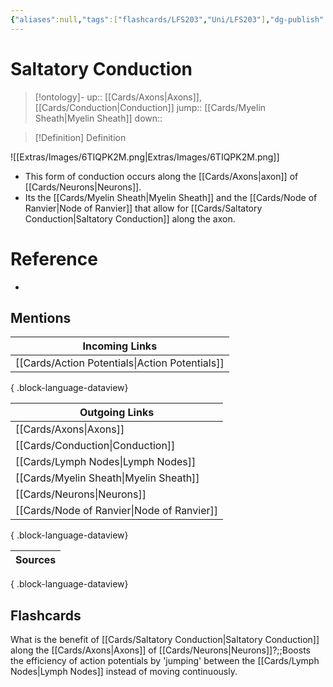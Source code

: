 ```yaml
---
{"aliases":null,"tags":["flashcards/LFS203","Uni/LFS203"],"dg-publish":true,"permalink":"/cards/saltatory-conduction/","dgPassFrontmatter":true}
---
```


# Saltatory Conduction

> [!ontology]-
> up:: [[Cards/Axons\|Axons]], [[Cards/Conduction\|Conduction]]
> jump:: [[Cards/Myelin Sheath\|Myelin Sheath]]
> down:: 

> [!Definition] Definition

![[Extras/Images/6TIQPK2M.png\|Extras/Images/6TIQPK2M.png]]

- This form of conduction occurs along the [[Cards/Axons\|axon]] of [[Cards/Neurons\|Neurons]].
- Its the [[Cards/Myelin Sheath\|Myelin Sheath]] and the [[Cards/Node of Ranvier\|Node of Ranvier]] that allow for [[Cards/Saltatory Conduction\|Saltatory Conduction]] along the axon. 

# Reference

- 

## Mentions

| Incoming Links                                    |
| ------------------------------------------------- |
| [[Cards/Action Potentials\|Action Potentials]] |

{ .block-language-dataview}

| Outgoing Links                                |
| --------------------------------------------- |
| [[Cards/Axons\|Axons]]                     |
| [[Cards/Conduction\|Conduction]]           |
| [[Cards/Lymph Nodes\|Lymph Nodes]]         |
| [[Cards/Myelin Sheath\|Myelin Sheath]]     |
| [[Cards/Neurons\|Neurons]]                 |
| [[Cards/Node of Ranvier\|Node of Ranvier]] |

{ .block-language-dataview}

| Sources |
| ------- |

{ .block-language-dataview}

## Flashcards

What is the benefit of [[Cards/Saltatory Conduction\|Saltatory Conduction]] along the [[Cards/Axons\|Axons]] of [[Cards/Neurons\|Neurons]]?;;Boosts the efficiency of action potentials by 'jumping' between the [[Cards/Lymph Nodes\|Lymph Nodes]] instead of moving continuously.
<!--SR:!2025-04-08,20,250-->